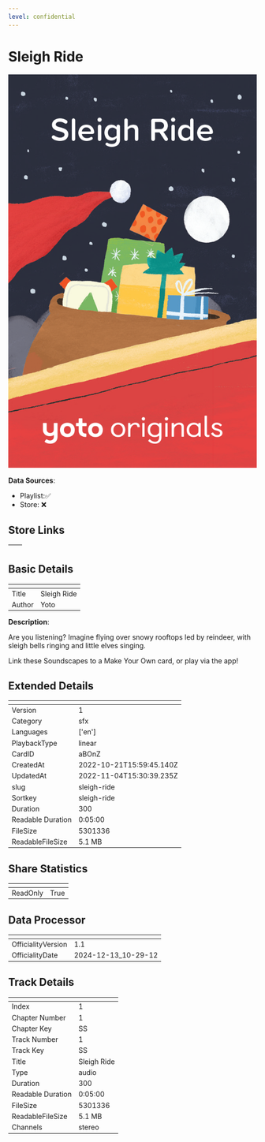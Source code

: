 ```yaml
---
level: confidential
---
```

# Sleigh Ride

![card_[aBOnZ].png](../../img/cards/card_[aBOnZ].png)

**Data Sources**: 

- Playlist:✅
- Store: ❌


## Store Links

| <!-- --> | <!-- --> |
| - | - |


## Basic Details

| <!-- --> | <!-- --> |
| - | - |
| Title | Sleigh Ride |
| Author | Yoto |

**Description**:

Are you listening? Imagine flying over snowy rooftops led by reindeer, with sleigh bells ringing and little elves singing.

Link these Soundscapes to a Make Your Own card, or play via the app!



## Extended Details

| <!-- --> | <!-- --> |
| - | - |
| Version | 1 |
| Category | sfx |
| Languages | ['en'] |
| PlaybackType | linear |
| CardID | aBOnZ |
| CreatedAt | 2022-10-21T15:59:45.140Z |
| UpdatedAt | 2022-11-04T15:30:39.235Z |
| slug | sleigh-ride |
| Sortkey | sleigh-ride |
| Duration | 300 |
| Readable Duration | 0:05:00 |
| FileSize | 5301336 |
| ReadableFileSize | 5.1 MB |


## Share Statistics

| <!-- --> | <!-- --> |
| - | - |
| ReadOnly | True |


## Data Processor

| <!-- --> | <!-- --> |
| - | - |
| OfficialityVersion | 1.1
| OfficialityDate | 2024-12-13_10-29-12


## Track Details

| <!-- --> | <!-- --> |
| - | - |
| Index | 1 |
| Chapter Number | 1 |
| Chapter Key | SS |
| Track Number | 1 |
| Track Key | SS |
| Title | Sleigh Ride |
| Type | audio |
| Duration | 300 |
| Readable Duration | 0:05:00 |
| FileSize | 5301336 |
| ReadableFileSize | 5.1 MB |
| Channels | stereo |

